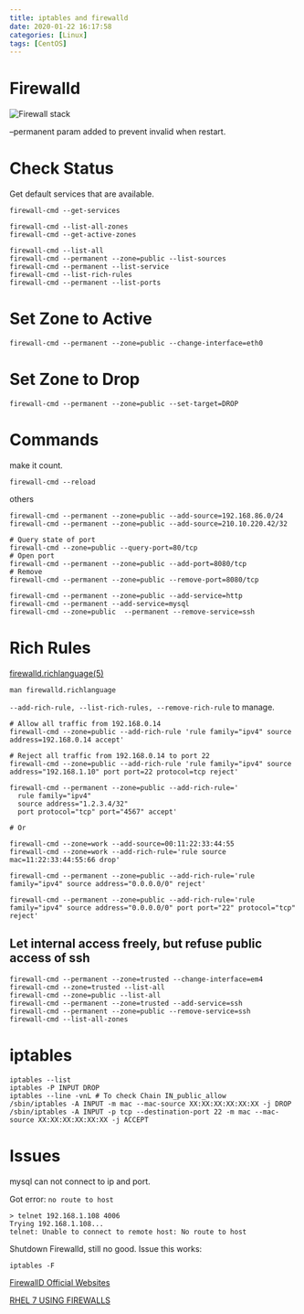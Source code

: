 ```yaml
---
title: iptables and firewalld
date: 2020-01-22 16:17:58
categories: [Linux]
tags: [CentOS]
---
```


# Firewalld

![Firewall stack][Firewall stack]
<!--more-->

–permanent param added to prevent invalid when restart.

# Check Status
Get default services that are available.
```
firewall-cmd --get-services
```
```
firewall-cmd --list-all-zones
firewall-cmd --get-active-zones
```
```
firewall-cmd --list-all
firewall-cmd --permanent --zone=public --list-sources
firewall-cmd --permanent --list-service
firewall-cmd --list-rich-rules
firewall-cmd --permanent --list-ports
```
# Set Zone to Active
```
firewall-cmd --permanent --zone=public --change-interface=eth0
```
# Set Zone to Drop
```
firewall-cmd --permanent --zone=public --set-target=DROP
```
# Commands
make it count.
```
firewall-cmd --reload
```
others
```
firewall-cmd --permanent --zone=public --add-source=192.168.86.0/24
firewall-cmd --permanent --zone=public --add-source=210.10.220.42/32

# Query state of port
firewall-cmd --zone=public --query-port=80/tcp
# Open port
firewall-cmd --permanent --zone=public --add-port=8080/tcp
# Remove
firewall-cmd --permanent --zone=public --remove-port=8080/tcp

firewall-cmd --permanent --zone=public --add-service=http
firewall-cmd --permanent --add-service=mysql
firewall-cmd --zone=public  --permanent --remove-service=ssh
```

# Rich Rules

[firewalld.richlanguage(5)](https://jpopelka.fedorapeople.org/firewalld/doc/firewalld.richlanguage.html)

```
man firewalld.richlanguage
```

`--add-rich-rule, --list-rich-rules, --remove-rich-rule` to manage.


```
# Allow all traffic from 192.168.0.14 
firewall-cmd --zone=public --add-rich-rule 'rule family="ipv4" source address=192.168.0.14 accept'

# Reject all traffic from 192.168.0.14 to port 22
firewall-cmd --zone=public --add-rich-rule 'rule family="ipv4" source address="192.168.1.10" port port=22 protocol=tcp reject'

firewall-cmd --permanent --zone=public --add-rich-rule='
  rule family="ipv4"
  source address="1.2.3.4/32"
  port protocol="tcp" port="4567" accept'

# Or

firewall-cmd --zone=work --add-source=00:11:22:33:44:55
firewall-cmd --zone=work --add-rich-rule='rule source mac=11:22:33:44:55:66 drop'
```

```
firewall-cmd --permanent --zone=public --add-rich-rule='rule family="ipv4" source address="0.0.0.0/0" reject'

firewall-cmd --permanent --zone=public --add-rich-rule='rule family="ipv4" source address="0.0.0.0/0" port port="22" protocol="tcp" reject'
```

## Let internal access freely, but refuse public access of ssh

```
firewall-cmd --permanent --zone=trusted --change-interface=em4
firewall-cmd --zone=trusted --list-all
firewall-cmd --zone=public --list-all
firewall-cmd --permanent --zone=trusted --add-service=ssh
firewall-cmd --permanent --zone=public --remove-service=ssh
firewall-cmd --list-all-zones
```

# iptables

```
iptables --list
iptables -P INPUT DROP
iptables --line -vnL # To check Chain IN_public_allow
/sbin/iptables -A INPUT -m mac --mac-source XX:XX:XX:XX:XX:XX -j DROP
/sbin/iptables -A INPUT -p tcp --destination-port 22 -m mac --mac-source XX:XX:XX:XX:XX:XX -j ACCEPT
```


# Issues

mysql can not connect to ip and port.

Got error: `no route to host`

```
> telnet 192.168.1.108 4006
Trying 192.168.1.108...
telnet: Unable to connect to remote host: No route to host
```
Shutdown Firewalld, still no good.
Issue this works:
```
iptables -F 
```

[Firewall stack]: /blog/img/firewall_stack.png "Firewall stack"


[FirewallD Official Websites](http://www.firewalld.org/)

[RHEL 7 USING FIREWALLS](https://access.redhat.com/documentation/en-us/red_hat_enterprise_linux/7/html/security_guide/sec-using_firewalls#sec-Introduction_to_firewalld)